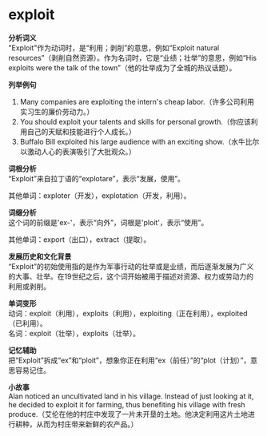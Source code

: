 # exploit

**分析词义**  
"Exploit"作为动词时，是“利用；剥削”的意思，例如“Exploit natural resources”（剥削自然资源）。作为名词时，它是“业绩；壮举”的意思，例如“His exploits were the talk of the town”（他的壮举成为了全城的热议话题）。

  

**列举例句**

  

1.  Many companies are exploiting the intern's cheap labor.（许多公司利用实习生的廉价劳动力。）
2.  You should exploit your talents and skills for personal growth.（你应该利用自己的天赋和技能进行个人成长。）
3.  Buffalo Bill exploited his large audience with an exciting show.（水牛比尔以激动人心的表演吸引了大批观众。）

  

**词根分析**  
“Exploit”来自拉丁语的“explotare”，表示“发展，使用”。

  

其他单词：exploter（开发），explotation（开发，利用）。

  

**词缀分析**  
这个词的前缀是'ex-'，表示“向外”，词根是'ploit'，表示“使用”。

  

其他单词：export（出口），extract（提取）。

  

**发展历史和文化背景**  
“Exploit”的初始使用指的是作为军事行动的壮举或是业绩，而后逐渐发展为广义的大事、壮举。在19世纪之后，这个词开始被用于描述对资源、权力或劳动力的利用或剥削。

  

**单词变形**  
动词：exploit（利用），exploits（利用），exploiting（正在利用），exploited（已利用）。  
名词：exploit（壮举），exploits（壮举）。

  

**记忆辅助**  
把“Exploit”拆成“ex”和“ploit”，想象你正在利用“ex（前任）”的“plot（计划）”，意思容易记住。

  

**小故事**  
Alan noticed an uncultivated land in his village. Instead of just looking at it, he decided to exploit it for farming, thus benefiting his village with fresh produce.（艾伦在他的村庄中发现了一片未开垦的土地。他决定利用这片土地进行耕种，从而为村庄带来新鲜的农产品。）
